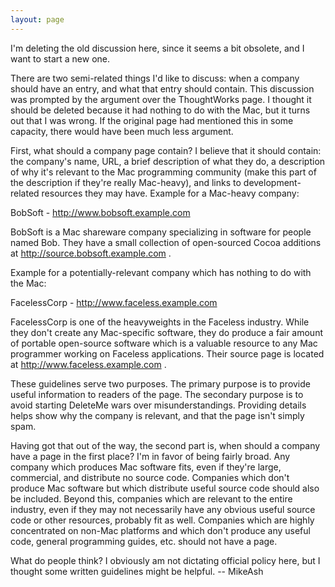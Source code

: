 ```yaml
---
layout: page
---
```




I'm deleting the old discussion here, since it seems a bit obsolete, and I want to start a new one.

There are two semi-related things I'd like to discuss: when a company should have an entry, and what that entry should contain. This discussion was prompted by the argument over the ThoughtWorks page. I thought it should be deleted because it had nothing to do with the Mac, but it turns out that I was wrong. If the original page had mentioned this in some capacity, there would have been much less argument.

First, what should a company page contain? I believe that it should contain: the company's name, URL, a brief description of what they do, a description of why it's relevant to the Mac programming community (make this part of the description if they're really Mac-heavy), and links to development-related resources they may have. Example for a Mac-heavy company:

BobSoft - http://www.bobsoft.example.com

BobSoft is a Mac shareware company specializing in software for people named Bob. They have a small collection of open-sourced Cocoa additions at http://source.bobsoft.example.com .

Example for a potentially-relevant company which has nothing to do with the Mac:

FacelessCorp - http://www.faceless.example.com

FacelessCorp is one of the heavyweights in the Faceless industry. While they don't create any Mac-specific software, they do produce a fair amount of portable open-source software which is a valuable resource to any Mac programmer working on Faceless applications. Their source page is located at http://www.faceless.example.com .

These guidelines serve two purposes. The primary purpose is to provide useful information to readers of the page. The secondary purpose is to avoid starting DeleteMe wars over misunderstandings. Providing details helps show why the company is relevant, and that the page isn't simply spam.

Having got that out of the way, the second part is, when should a company have a page in the first place? I'm in favor of being fairly broad. Any company which produces Mac software fits, even if they're large, commercial, and distribute no source code. Companies which don't produce Mac software but which distribute useful source code should also be included. Beyond this, companies which are relevant to the entire industry, even if they may not necessarily have any obvious useful source code or other resources, probably fit as well. Companies which are highly concentrated on non-Mac platforms and which don't produce any useful code, general programming guides, etc. should not have a page.

What do people think? I obviously am not dictating official policy here, but I thought some written guidelines might be helpful. -- MikeAsh
